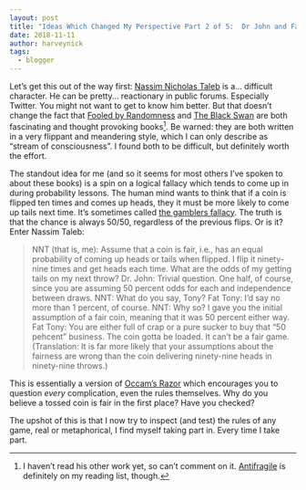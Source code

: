 ```yaml
---
layout: post
title: "Ideas Which Changed My Perspective Part 2 of 5:  Dr John and Fat Tony"
date: 2018-11-11
author: harveynick
tags:
  - blogger
---
```


Let’s get this out of the way first: [Nassim Nicholas Taleb](https://en.wikipedia.org/wiki/Nassim_Nicholas_Taleb) is a… difficult character. He can be pretty… reactionary in public forums. Especially Twitter. You might not want to get to know him better. But that doesn’t change the fact that [Fooled by Randomness](https://amzn.to/2z30s9d) and [The Black Swan](https://amzn.to/2z2Sw7M) are both fascinating and thought provoking books[^1]. Be warned: they are both written in a very flippant and meandering style, which I can only describe as “stream of consciousness”. I found both to be difficult, but definitely worth the effort.

The standout idea for me (and so it seems for most others I’ve spoken to about these books) is a spin on a logical fallacy which tends to come up in during probability lessons. The human mind wants to think that if a coin is flipped ten times and comes up heads, they it must be more likely to come up tails next time. It’s sometimes called [the gamblers fallacy](https://en.wikipedia.org/wiki/Gambler%27s_fallacy). The truth is that the chance is always 50/50, regardless of the previous flips. Or is it? Enter Nassim Taleb:

> NNT (that is, me): Assume that a coin is fair, i.e., has an equal probability of coming up heads or tails when flipped. I flip it ninety-nine times and get heads each time. What are the odds of my getting tails on my next throw?
> Dr. John: Trivial question. One half, of course, since you are assuming 50 percent odds for each and independence between draws.
> NNT: What do you say, Tony?
> Fat Tony: I’d say no more than 1 percent, of course.
> NNT: Why so? I gave you the initial assumption of a fair coin, meaning that it was 50 percent either way.
> Fat Tony: You are either full of crap or a pure sucker to buy that “50 pehcent” business. The coin gotta be loaded. It can’t be a fair game. (Translation: It is far more likely that your assumptions about the fairness are wrong than the coin delivering ninety-nine heads in ninety-nine throws.)

This is essentially a version of [Occam’s Razor](https://en.wikipedia.org/wiki/Occam%27s_razor) which encourages you to question *every* complication, even the rules themselves. Why do you believe a tossed coin is fair in the first place? Have you checked?

The upshot of this is that I now try to inspect (and test) the rules of any game, real or metaphorical, I find myself taking part in. Every time I take part.

[^1]:	I haven’t read his other work yet, so can’t comment on it. [Antifragile](https://amzn.to/2DyMGPt) is definitely on my reading list, though.